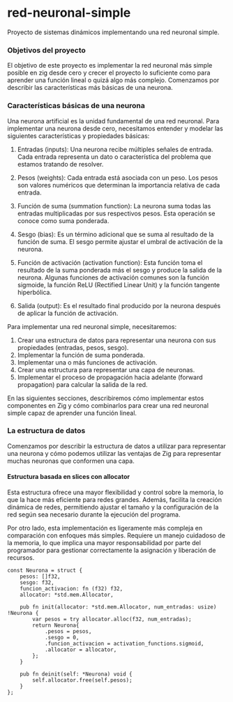 # red-neuronal-simple
Proyecto de sistemas dinámicos implementando una red neuronal simple.

### Objetivos del proyecto
El objetivo de este proyecto es implementar la red neuronal más simple posible en zig desde cero y crecer el proyecto lo suficiente como para aprender una función lineal o quizá algo más complejo.
Comenzamos por describir las características más básicas de una neurona.

### Características básicas de una neurona

Una neurona artificial es la unidad fundamental de una red neuronal. Para implementar una neurona desde cero, necesitamos entender y modelar las siguientes características y propiedades básicas:

1. Entradas (inputs): Una neurona recibe múltiples señales de entrada. Cada entrada representa un dato o característica del problema que estamos tratando de resolver.

2. Pesos (weights): Cada entrada está asociada con un peso. Los pesos son valores numéricos que determinan la importancia relativa de cada entrada.

3. Función de suma (summation function): La neurona suma todas las entradas multiplicadas por sus respectivos pesos. Esta operación se conoce como suma ponderada.

4. Sesgo (bias): Es un término adicional que se suma al resultado de la función de suma. El sesgo permite ajustar el umbral de activación de la neurona.

5. Función de activación (activation function): Esta función toma el resultado de la suma ponderada más el sesgo y produce la salida de la neurona. Algunas funciones de activación comunes son la función sigmoide, la función ReLU (Rectified Linear Unit) y la función tangente hiperbólica.

6. Salida (output): Es el resultado final producido por la neurona después de aplicar la función de activación.

Para implementar una red neuronal simple, necesitaremos:

1. Crear una estructura de datos para representar una neurona con sus propiedades (entradas, pesos, sesgo).
2. Implementar la función de suma ponderada.
3. Implementar una o más funciones de activación.
4. Crear una estructura para representar una capa de neuronas.
5. Implementar el proceso de propagación hacia adelante (forward propagation) para calcular la salida de la red.

En las siguientes secciones, describiremos cómo implementar estos componentes en Zig y cómo combinarlos para crear una red neuronal simple capaz de aprender una función lineal.

### La estructura de datos
Comenzamos por describir la estructura de datos a utilizar para representar una neurona y cómo podemos utilizar las ventajas de Zig para representar muchas neuronas que conformen una capa.

#### Estructura basada en slices con allocator

Esta estructura ofrece una mayor flexibilidad y control sobre la memoria, lo que la hace más eficiente para redes grandes. Además, facilita la creación dinámica de redes, permitiendo ajustar el tamaño y la configuración de la red según sea necesario durante la ejecución del programa.

Por otro lado, esta implementación es ligeramente más compleja en comparación con enfoques más simples. Requiere un manejo cuidadoso de la memoria, lo que implica una mayor responsabilidad por parte del programador para gestionar correctamente la asignación y liberación de recursos.

```zig
const Neurona = struct {
    pesos: []f32,
    sesgo: f32,
    funcion_activacion: fn (f32) f32,
    allocator: *std.mem.Allocator,

    pub fn init(allocator: *std.mem.Allocator, num_entradas: usize) !Neurona {
        var pesos = try allocator.alloc(f32, num_entradas);
        return Neurona{
            .pesos = pesos,
            .sesgo = 0,
            .funcion_activacion = activation_functions.sigmoid,
            .allocator = allocator,
        };
    }

    pub fn deinit(self: *Neurona) void {
        self.allocator.free(self.pesos);
    }
};

```


